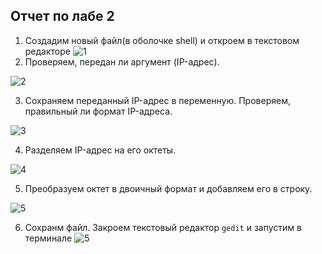 ## Отчет по лабе 2
1. Создадим новый файл(в оболочке shell) и откроем в текстовом редакторе 
![1](https://github.com/user-attachments/assets/fc8ab32c-a65e-47a9-a509-2628abd11910)
2.  Проверяем, передан ли аргумент (IP-адрес).
   
![2](https://github.com/user-attachments/assets/e9f83668-3de5-44a6-be01-57f6502d921b)

3. Сохраняем переданный IP-адрес в переменную. Проверяем, правильный ли формат IP-адреса.

![3](https://github.com/user-attachments/assets/e871d844-edbb-4821-b6dc-8130bf203967)

4. Разделяем IP-адрес на его октеты.

![4](https://github.com/user-attachments/assets/198cbc9a-cfe0-4948-a53a-a453cc02cfcd)

5. Преобразуем октет в двоичный формат и добавляем его в строку.

![5](https://github.com/user-attachments/assets/07a85583-d63e-4420-887f-851c0e68f9c5)

6. Сохранм файл. Закроем текстовый редактор `gedit` и  запустим в терминале
![5](https://github.com/user-attachments/assets/18efe9c1-0b9c-4a30-8196-6f7383046248)
